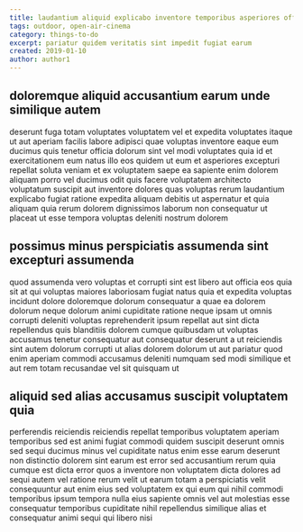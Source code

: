 ```yaml
---
title: laudantium aliquid explicabo inventore temporibus asperiores officia article 9109
tags: outdoor, open-air-cinema
category: things-to-do
excerpt: pariatur quidem veritatis sint impedit fugiat earum
created: 2019-01-10
author: author1
---
```


## doloremque aliquid accusantium earum unde similique autem

deserunt fuga totam voluptates voluptatem vel et expedita voluptates itaque ut aut aperiam facilis labore adipisci quae voluptas inventore eaque eum ducimus quis tenetur officia dolorum sint vel modi voluptates quia id et exercitationem eum natus illo eos quidem ut eum et asperiores excepturi repellat soluta veniam et ex voluptatem saepe ea sapiente enim dolorem aliquam porro vel ducimus odit quis facere voluptatem architecto voluptatum suscipit aut inventore dolores quas voluptas rerum laudantium explicabo fugiat ratione expedita aliquam debitis ut aspernatur et quia aliquam quia rerum dolorem dignissimos laborum non consequatur ut placeat ut esse tempora voluptas deleniti nostrum dolorem

## possimus minus perspiciatis assumenda sint excepturi assumenda

quod assumenda vero voluptas et corrupti sint est libero aut officia eos quia sit at qui voluptas maiores laboriosam fugiat natus quia et expedita voluptas incidunt dolore doloremque dolorum consequatur a quae ea dolorem dolorum neque dolorum animi cupiditate ratione neque ipsam ut omnis corrupti deleniti voluptas reprehenderit ipsum repellat aut sint dicta repellendus quis blanditiis dolorem cumque quibusdam ut voluptas accusamus tenetur consequatur aut consequatur deserunt a ut reiciendis sint autem dolorum corrupti ut alias dolorem dolorum ut aut pariatur quod enim aperiam commodi accusamus deleniti numquam sed modi similique et aut rem totam recusandae vel sit quisquam ut

## aliquid sed alias accusamus suscipit voluptatem quia

perferendis reiciendis reiciendis repellat temporibus voluptatem aperiam temporibus sed est animi fugiat commodi quidem suscipit deserunt omnis sed sequi ducimus minus vel cupiditate natus enim esse earum deserunt non distinctio dolorem sint earum est error sed accusantium rerum quia cumque est dicta error quos a inventore non voluptatem dicta dolores ad sequi autem vel ratione rerum velit ut earum totam a perspiciatis velit consequuntur aut enim eius sed voluptatem ex qui eum qui nihil commodi temporibus ipsum tempora nulla eius sapiente omnis vel aut molestias esse consequatur temporibus cupiditate nihil repellendus similique alias et consequatur animi sequi qui libero nisi
